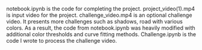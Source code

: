 notebook.ipynb is the code for completing the project.
project_video(1).mp4 is input video for the project.
challenge_video.mp4 is an optional challenge video. It presents more challenges such as shadows, road with various colors. As a result, the code from notebook.ipynb was heavily modified with additional color thresholds and curve fitting methods.
Challenge.ipynb is the code I wrote to process the challenge video. 
